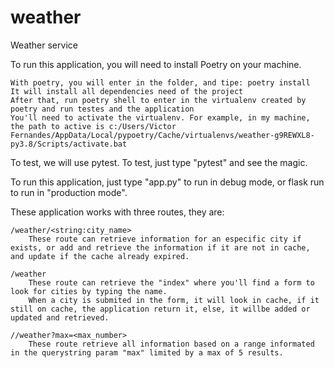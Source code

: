 # weather
Weather service

To run this application, you will need to install Poetry on your machine.

    With poetry, you will enter in the folder, and tipe: poetry install
    It will install all dependencies need of the project
    After that, run poetry shell to enter in the virtualenv created by poetry and run testes and the application
    You'll need to activate the virtualenv. For example, in my machine, the path to active is c:/Users/Victor Fernandes/AppData/Local/pypoetry/Cache/virtualenvs/weather-g9REWXL8-py3.8/Scripts/activate.bat

To test, we will use pytest. To test, just type "pytest" and see the magic.

To run this application, just type "app.py" to run in debug mode, or flask run to run in "production mode".

These application works with three routes, they are:

    /weather/<string:city_name>
        These route can retrieve information for an especific city if exists, or add and retrieve the information if it are not in cache, and update if the cache already expired.

    /weather
        These route can retrieve the "index" where you'll find a form to look for cities by typing the name.
        When a city is submited in the form, it will look in cache, if it still on cache, the application return it, else, it willbe added or updated and retrieved.

    //weather?max=<max_number>
        These route retrieve all information based on a range informated in the querystring param "max" limited by a max of 5 results.

